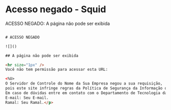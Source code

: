 # Acesso negado - Squid


ACESSO NEGADO: A página não pode ser exibida  

```html

# ACESSO NEGADO

![]()

## A página não pode ser exibida

<hr size="1px" />
Você não tem permissão para acessar esta URL:

<%U>  
O Servidor de Controle do Nome da Sua Empresa negou a sua requisição,  
pois este site infringe regras da Política de Segurança da Informação ou não foi solicitado pelo seu superior.  
Em caso de dúvidas entre em contato com o Departamento de Tecnologia da Informação-DTI  
E-mail: Seu E-mail.  
Ramal: Seu Ramal.</p>

```

